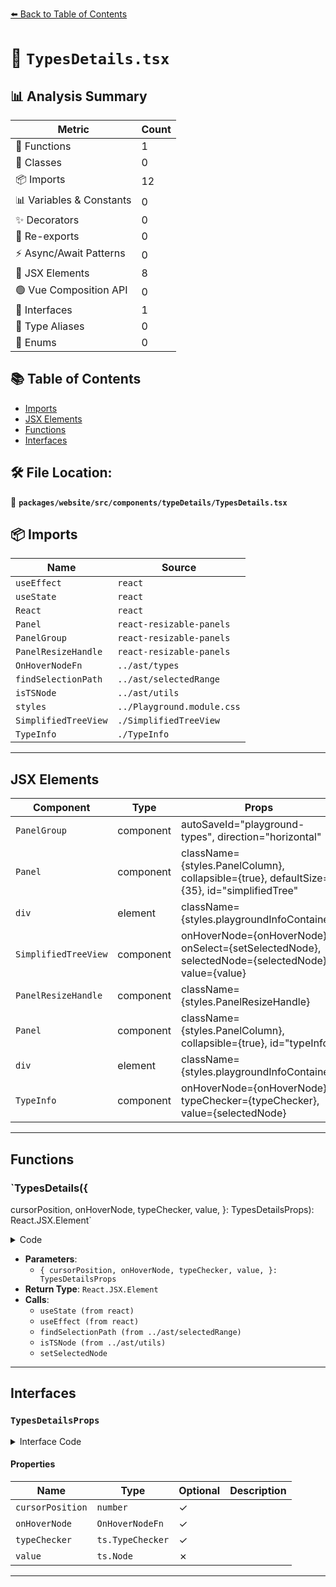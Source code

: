 [⬅️ Back to Table of Contents](../../../../../index.md)

# 📄 `TypesDetails.tsx`

## 📊 Analysis Summary

| Metric | Count |
|--------|-------|
| 🔧 Functions | 1 |
| 🧱 Classes | 0 |
| 📦 Imports | 12 |
| 📊 Variables & Constants | 0 |
| ✨ Decorators | 0 |
| 🔄 Re-exports | 0 |
| ⚡ Async/Await Patterns | 0 |
| 💠 JSX Elements | 8 |
| 🟢 Vue Composition API | 0 |
| 📐 Interfaces | 1 |
| 📑 Type Aliases | 0 |
| 🎯 Enums | 0 |

## 📚 Table of Contents

- [Imports](#imports)
- [JSX Elements](#jsx-elements)
- [Functions](#functions)
- [Interfaces](#interfaces)

## 🛠️ File Location:
📂 **`packages/website/src/components/typeDetails/TypesDetails.tsx`**

## 📦 Imports

| Name | Source |
|------|--------|
| `useEffect` | `react` |
| `useState` | `react` |
| `React` | `react` |
| `Panel` | `react-resizable-panels` |
| `PanelGroup` | `react-resizable-panels` |
| `PanelResizeHandle` | `react-resizable-panels` |
| `OnHoverNodeFn` | `../ast/types` |
| `findSelectionPath` | `../ast/selectedRange` |
| `isTSNode` | `../ast/utils` |
| `styles` | `../Playground.module.css` |
| `SimplifiedTreeView` | `./SimplifiedTreeView` |
| `TypeInfo` | `./TypeInfo` |


---

## JSX Elements

| Component | Type | Props | Children |
|-----------|------|-------|----------|
| `PanelGroup` | component | autoSaveId="playground-types", direction="horizontal" | <Panel>, <PanelResizeHandle>, <Panel> |
| `Panel` | component | className={styles.PanelColumn}, collapsible={true}, defaultSize={35}, id="simplifiedTree" | <div> |
| `div` | element | className={styles.playgroundInfoContainer} | <SimplifiedTreeView> |
| `SimplifiedTreeView` | component | onHoverNode={onHoverNode}, onSelect={setSelectedNode}, selectedNode={selectedNode}, value={value} | *none* |
| `PanelResizeHandle` | component | className={styles.PanelResizeHandle} | *none* |
| `Panel` | component | className={styles.PanelColumn}, collapsible={true}, id="typeInfo" | <div> |
| `div` | element | className={styles.playgroundInfoContainer} | <TypeInfo> |
| `TypeInfo` | component | onHoverNode={onHoverNode}, typeChecker={typeChecker}, value={selectedNode} | *none* |


---

## Functions

### `TypesDetails({
  cursorPosition,
  onHoverNode,
  typeChecker,
  value,
}: TypesDetailsProps): React.JSX.Element`

<details><summary>Code</summary>

```ts
export function TypesDetails({
  cursorPosition,
  onHoverNode,
  typeChecker,
  value,
}: TypesDetailsProps): React.JSX.Element {
  const [selectedNode, setSelectedNode] = useState<ts.Node>(value);

  useEffect(() => {
    if (cursorPosition) {
      const item = findSelectionPath(value, cursorPosition);
      if (item.node && isTSNode(item.node)) {
        setSelectedNode(item.node);
      }
    }
  }, [cursorPosition, value]);

  return (
    <PanelGroup autoSaveId="playground-types" direction="horizontal">
      <Panel
        className={styles.PanelColumn}
        collapsible={true}
        defaultSize={35}
        id="simplifiedTree"
      >
        <div className={styles.playgroundInfoContainer}>
          <SimplifiedTreeView
            onHoverNode={onHoverNode}
            onSelect={setSelectedNode}
            selectedNode={selectedNode}
            value={value}
          />
        </div>
      </Panel>
      <PanelResizeHandle className={styles.PanelResizeHandle} />
      <Panel className={styles.PanelColumn} collapsible={true} id="typeInfo">
        <div className={styles.playgroundInfoContainer}>
          <TypeInfo
            onHoverNode={onHoverNode}
            typeChecker={typeChecker}
            value={selectedNode}
          />
        </div>
      </Panel>
    </PanelGroup>
  );
}
```
</details>

- **Parameters**:
  - `{
  cursorPosition,
  onHoverNode,
  typeChecker,
  value,
}: TypesDetailsProps`
- **Return Type**: `React.JSX.Element`
- **Calls**:
  - `useState (from react)`
  - `useEffect (from react)`
  - `findSelectionPath (from ../ast/selectedRange)`
  - `isTSNode (from ../ast/utils)`
  - `setSelectedNode`

---

## Interfaces

### `TypesDetailsProps`

<details><summary>Interface Code</summary>

```ts
export interface TypesDetailsProps {
  readonly cursorPosition?: number;
  readonly onHoverNode?: OnHoverNodeFn;
  readonly typeChecker?: ts.TypeChecker;
  readonly value: ts.Node;
}
```
</details>

#### Properties

| Name | Type | Optional | Description |
|------|------|----------|-------------|
| `cursorPosition` | `number` | ✓ |  |
| `onHoverNode` | `OnHoverNodeFn` | ✓ |  |
| `typeChecker` | `ts.TypeChecker` | ✓ |  |
| `value` | `ts.Node` | ✗ |  |


---